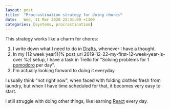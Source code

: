 ```yaml
---
layout: post
title:  "Procrastination strategy for doing chores"
date:   Wed, 11 Mar 2020 22:31:09 +1300
categories: [systems, procrastination]
---
```


This strategy works like a charm for chores:

1. I write down what I need to do in [Drafts](https://getdrafts.com/), whenever
   I have a thought.
2. In my [12 week year]({% post_url 2019-12-22-my-first-12-week-year-is-over %})
   setup, I have a task in Trello for "Solving problems for 1
   [pomodoro](https://en.wikipedia.org/wiki/Pomodoro_Technique) per day".
3. I'm actually looking forward to doing it everyday.

I usually think "not right now", when faced with folding clothes fresh from
laundry, but when I have time scheduled for that, it becomes very easy to start.

I still struggle with doing other things, like learning
[React](https://reactjs.org/) every day.
